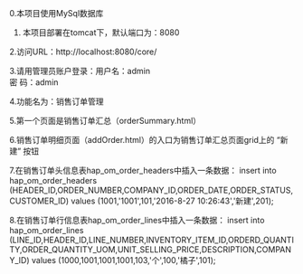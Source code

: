 0.本项目使用MySql数据库

1. 本项目部署在tomcat下，默认端口为：8080

2.访问URL：http://localhost:8080/core/

3.请用管理员账户登录：用户名：admin	
					  密  码：admin

4.功能名为：销售订单管理

5.第一个页面是销售订单汇总（orderSummary.html）

6.销售订单明细页面（addOrder.html）的入口为销售订单汇总页面grid上的 “新建” 按钮

7.在销售订单头信息表hap_om_order_headers中插入一条数据：
	insert into hap_om_order_headers (HEADER_ID,ORDER_NUMBER,COMPANY_ID,ORDER_DATE,ORDER_STATUS,CUSTOMER_ID) 
							values (1001,'1001',101,'2016-8-27 10:26:43','新建',201);


8.在销售订单行信息表hap_om_order_lines中插入一条数据：
	insert into hap_om_order_lines (LINE_ID,HEADER_ID,LINE_NUMBER,INVENTORY_ITEM_ID,ORDERD_QUANTITY,ORDER_QUANTITY_UOM,UNIT_SELLING_PRICE,DESCRIPTION,COMPANY_ID) values (1000,1001,1001,1001,103,'个',100,'橘子',101);


